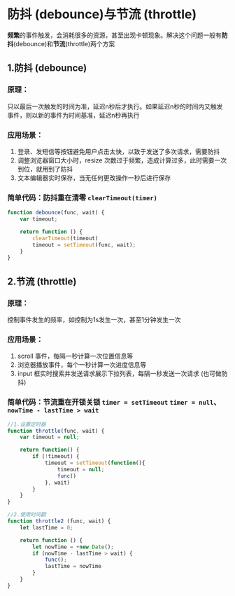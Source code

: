 # 防抖 (debounce)与节流 (throttle)
**频繁**的事件触发，会消耗很多的资源，甚至出现卡顿现象。解决这个问题一般有**防抖**(debounce)和**节流**(throttle)两个方案
## 1.防抖 (debounce)
### 原理：
只以最后一次触发的时间为准，延迟n秒后才执行。如果延迟n秒的时间内又触发事件，则以新的事件为时间基准，延迟n秒再执行
### 应用场景：
1. 登录、发短信等按钮避免用户点击太快，以致于发送了多次请求，需要防抖
2. 调整浏览器窗口大小时，resize 次数过于频繁，造成计算过多，此时需要一次到位，就用到了防抖
3. 文本编辑器实时保存，当无任何更改操作一秒后进行保存

### 简单代码：防抖重在清零 `clearTimeout(timer)`
```javascript
function debounce(func, wait) {
    var timeout;

    return function () {
        clearTimeout(timeout)
        timeout = setTimeout(func, wait);
    }
}
```

## 2.节流 (throttle)
### 原理：
控制事件发生的频率，如控制为1s发生一次，甚至1分钟发生一次
### 应用场景：
1. scroll 事件，每隔一秒计算一次位置信息等
2. 浏览器播放事件，每个一秒计算一次进度信息等
3. input 框实时搜索并发送请求展示下拉列表，每隔一秒发送一次请求 (也可做防抖)
   
### 简单代码：节流重在开锁关锁 `timer = setTimeout` `timer = null`、`nowTime - lastTime > wait`
```javascript
//1.设置定时器
function throttle(func, wait) {
    var timeout = null;

    return function() {
        if (!timeout) {
            timeout = setTimeout(function(){
                timeout = null;
                func()
            }, wait)
        }
    }
}

//2.使用时间戳
function throttle2 (func, wait) {
    let lastTime = 0;

    return function () {
        let nowTime = +new Date();
        if (nowTime - lastTime > wait) {
            func();
            lastTime = nowTime
        }
    }
}
```

